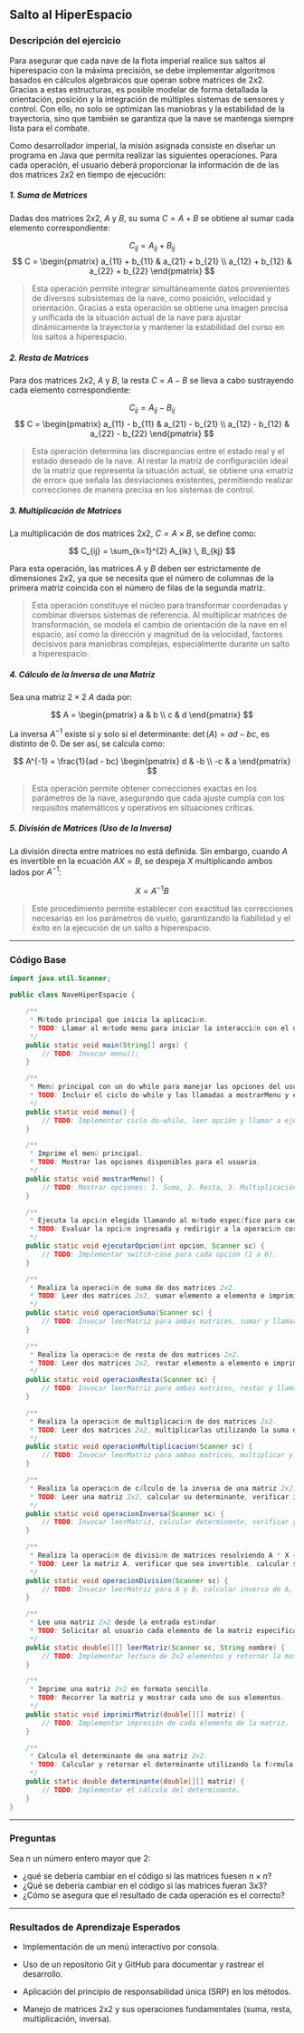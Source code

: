 ## Salto al HiperEspacio

### Descripción del ejercicio

Para asegurar que cada nave de la flota imperial realice sus saltos al hiperespacio con la máxima precisión, se debe implementar algoritmos basados en cálculos algebraicos que operan sobre matrices de $2 x 2$. Gracias a estas estructuras, es posible modelar de forma detallada la orientación, posición y la integración de múltiples sistemas de sensores y control. Con ello, no solo se optimizan las maniobras y la estabilidad de la trayectoria, sino que también se garantiza que la nave se mantenga siempre lista para el combate.

Como desarrollador imperial, la misión asignada consiste en diseñar un programa en Java que permita realizar las siguientes operaciones. Para cada operación, el usuario deberá proporcionar la información de de las dos matrices $2 x 2$ en tiempo de ejecución:

##### 1. Suma de Matrices

Dadas dos matrices $2 x 2$, $A$ y $B$, su suma $C = A + B$ se obtiene al sumar cada elemento correspondiente:

$$
C_{ij} = A_{ij} + B_{ij}
$$
$$
C = 
\begin{pmatrix}
a_{11} + b_{11} & a_{21} + b_{21} \\
a_{12} + b_{12} & a_{22} + b_{22}
\end{pmatrix}
$$

> Esta operación permite integrar simultáneamente datos provenientes de diversos subsistemas de la nave, como posición, velocidad y orientación. Gracias a esta operación se obtiene una imagen precisa y unificada de la situación actual de la nave para ajustar dinámicamente la trayectoria y mantener la estabilidad del curso en los saltos a hiperespacio.

##### 2. Resta de Matrices

Para dos matrices $2 x 2$, $A$ y $B$, la resta $C = A - B$ se lleva a cabo sustrayendo cada elemento correspondiente:

$$
C_{ij} = A_{ij} - B_{ij}
$$
$$
C =
\begin{pmatrix}
a_{11} - b_{11} & a_{21} - b_{21} \\
a_{12} - b_{12} & a_{22} - b_{22}
\end{pmatrix}
$$

> Esta operación determina las discrepancias entre el estado real y el estado deseado de la nave. Al restar la matriz de configuración ideal de la matriz que representa la situación actual, se obtiene una «matriz de error» que señala las desviaciones existentes, permitiendo realizar correcciones de manera precisa en los sistemas de control.

##### 3. Multiplicación de Matrices

La multiplicación de dos matrices $2 x 2$, $C = A \times B$, se define como:

$$
C_{ij} = \sum_{k=1}^{2} A_{ik} \, B_{kj}
$$

Para esta operación, las matrices $A$ y $B$ deben ser estrictamente de dimensiones $2 x 2$, ya que se necesita que el número de columnas de la primera matriz coincida con el número de filas de la segunda matriz.

> Esta operación constituye el núcleo para transformar coordenadas y combinar diversos sistemas de referencia. Al multiplicar matrices de transformación, se modela el cambio de orientación de la nave en el espacio, así como la dirección y magnitud de la velocidad, factores decisivos para maniobras complejas, especialmente durante un salto a hiperespacio.

##### 4. Cálculo de la Inversa de una Matriz

Sea una matriz $2 \times 2$ $A$ dada por:

$$
A = \begin{pmatrix}
a & b \\
c & d
\end{pmatrix}
$$

La inversa $A^{-1}$ existe si y solo si el determinante: $\det(A) = ad - bc$, es distinto de 0. De ser así, se calcula como:

$$
A^{-1} = \frac{1}{ad - bc}
\begin{pmatrix}
d & -b \\
-c & a
\end{pmatrix}
$$

> Esta operación permite obtener correcciones exactas en los parámetros de la nave, asegurando que cada ajuste cumpla con los requisitos matemáticos y operativos en situaciones críticas.

##### 5. División de Matrices (Uso de la Inversa)

La división directa entre matrices no está definida. Sin embargo, cuando $A$ es invertible en la ecuación $A X = B$, se despeja $X$ multiplicando ambos lados por $A^{-1}$:

$$
X = A^{-1} B
$$

> Este procedimiento permite establecer con exactitud las correcciones necesarias en los parámetros de vuelo, garantizando la fiabilidad y el éxito en la ejecución de un salto a hiperespacio.

---
### Código Base

```java
import java.util.Scanner;

public class NaveHiperEspacio {

    /**
     * Método principal que inicia la aplicación.
     * TODO: Llamar al método menu para iniciar la interacción con el usuario.
     */
    public static void main(String[] args) {
        // TODO: Invocar menu();
    }

    /**
     * Menú principal con un do-while para manejar las opciones del usuario.
     * TODO: Incluir el ciclo do-while y las llamadas a mostrarMenu y ejecutarOpcion.
     */
    public static void menu() {
        // TODO: Implementar ciclo do-while, leer opción y llamar a ejecutarOpcion.
    }

    /**
     * Imprime el menú principal.
     * TODO: Mostrar las opciones disponibles para el usuario.
     */
    public static void mostrarMenu() {
        // TODO: Mostrar opciones: 1. Suma, 2. Resta, 3. Multiplicación, 4. Inversa, 5. División, 6. Salir.
    }

    /**
     * Ejecuta la opción elegida llamando al método específico para cada operación.
     * TODO: Evaluar la opción ingresada y redirigir a la operación correspondiente.
     */
    public static void ejecutarOpcion(int opcion, Scanner sc) {
        // TODO: Implementar switch-case para cada opción (1 a 6).
    }

    /**
     * Realiza la operación de suma de dos matrices 2x2.
     * TODO: Leer dos matrices 2x2, sumar elemento a elemento e imprimir el resultado.
     */
    public static void operacionSuma(Scanner sc) {
        // TODO: Invocar leerMatriz para ambas matrices, sumar y llamar a imprimirMatriz.
    }

    /**
     * Realiza la operación de resta de dos matrices 2x2.
     * TODO: Leer dos matrices 2x2, restar elemento a elemento e imprimir el resultado.
     */
    public static void operacionResta(Scanner sc) {
        // TODO: Invocar leerMatriz para ambas matrices, restar y llamar a imprimirMatriz.
    }

    /**
     * Realiza la operación de multiplicación de dos matrices 2x2.
     * TODO: Leer dos matrices 2x2, multiplicarlas utilizando la suma de productos y mostrar el resultado.
     */
    public static void operacionMultiplicacion(Scanner sc) {
        // TODO: Invocar leerMatriz para ambas matrices, multiplicar y llamar a imprimirMatriz.
    }

    /**
     * Realiza la operación de cálculo de la inversa de una matriz 2x2.
     * TODO: Leer una matriz 2x2, calcular su determinante, verificar invertibilidad y mostrar la inversa.
     */
    public static void operacionInversa(Scanner sc) {
        // TODO: Invocar leerMatriz, calcular determinante, verificar y calcular la inversa, luego llamar a imprimirMatriz.
    }

    /**
     * Realiza la operación de división de matrices resolviendo A * X = B.
     * TODO: Leer la matriz A, verificar que sea invertible, calcular su inversa, leer la matriz B y mostrar el resultado de A^-1 * B.
     */
    public static void operacionDivision(Scanner sc) {
        // TODO: Invocar leerMatriz para A y B, calcular inversa de A, multiplicar por B y llamar a imprimirMatriz.
    }

    /**
     * Lee una matriz 2x2 desde la entrada estándar.
     * TODO: Solicitar al usuario cada elemento de la matriz especificada y retornar la matriz.
     */
    public static double[][] leerMatriz(Scanner sc, String nombre) {
        // TODO: Implementar lectura de 2x2 elementos y retornar la matriz.
    }

    /**
     * Imprime una matriz 2x2 en formato sencillo.
     * TODO: Recorrer la matriz y mostrar cada uno de sus elementos.
     */
    public static void imprimirMatriz(double[][] matriz) {
        // TODO: Implementar impresión de cada elemento de la matriz.
    }

    /**
     * Calcula el determinante de una matriz 2x2.
     * TODO: Calcular y retornar el determinante utilizando la fórmula: ad - bc.
     */
    public static double determinante(double[][] matriz) {
        // TODO: Implementar el cálculo del determinante.
    }
}
```
---
### Preguntas
Sea $n$ un número entero mayor que $2$: 
  * ¿qué se debería cambiar en el código si las matrices fuesen $n×n$?
  * ¿Qué se debería cambiar en el código si las matrices fueran $3x3$? 
  * ¿Cómo se asegura que el resultado de cada operación es el correcto?

---
### Resultados de Aprendizaje Esperados
* Implementación de un menú interactivo por consola.

* Uso de un repositorio Git y GitHub para documentar y rastrear el desarrollo.

* Aplicación del principio de responsabilidad única (SRP) en los métodos.

* Manejo de matrices 2x2 y sus operaciones fundamentales (suma, resta, multiplicación, inversa).
